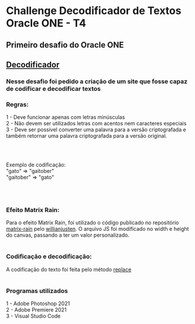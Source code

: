 # Challenge Decodificador de Textos Oracle ONE - T4
## Primeiro desafio do Oracle ONE
## <a href="https://yurigabr25.github.io/challengeDecodificadorT4/" target="_blank">Decodificador</a>
<h3> Nesse desafio foi pedido a criação de um site que fosse capaz de codificar e decodificar textos</h3>

<h3>Regras:</h3>
1 - Deve funcionar apenas com letras minúsculas<br>
2 - Não devem ser utilizados letras com acentos nem caracteres especiais<br>
3 - Deve ser possível converter uma palavra para a versão criptografada e também retornar uma palavra criptografada para a versão original.

<br><br>

Exemplo de codificação:
<br>
"gato" => "gaitober"
<br>
"gaitober" => "gato"

<br><br>

<h3>Efeito Matrix Rain:</h3>
Para o efeito Matrix Rain, foi utilizado o código publicado no repositório <a href="https://github.com/willianjusten/labs/blob/main/matrix-rain/index.html" target="_blank">matrix-rain</a>
pelo <a href="https://github.com/willianjusten" target="_blank">willianjusten</a>.
O arquivo JS foi modificado no width e height do canvas, passando a ter um valor personalizado.
<br><br>

<h3>Codificação e decodificação:</h3>
A codificação do texto foi feita pelo método <a href="https://developer.mozilla.org/en-US/docs/Web/JavaScript/Reference/Global_Objects/String/replace" target="_blank">replace</a>
<br><br>

<h3>Programas utilizados</h3>
1 - Adobe Photoshop 2021 <br>
2 - Adobe Premiere 2021 <br>
3 - Visual Studio Code <br>
